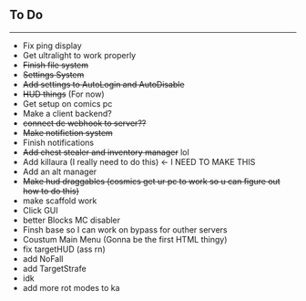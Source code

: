 ## To Do
________________________________________________________

- Fix ping display
- Get ultralight to work properly
- ~~Finish file system~~
- ~~Settings System~~
- ~~Add settings to AutoLogin and AutoDisable~~
- ~~HUD things~~ (For now)
- Get setup on comics pc
- Make a client backend?
- ~~connect dc webhook to server??~~
- ~~Make notifiction system~~
- Finish notifications
- ~~Add chest stealer and inventory manager~~ lol
- Add killaura (I really need to do this) <- I NEED TO MAKE THIS
- Add an alt manager
- ~~Make hud draggables (cosmics get ur pc to work so u can figure out how to do this)~~
- make scaffold work
- Click GUI
- better Blocks MC disabler
- Finsh base so I can work on bypass for outher servers
- Coustum Main Menu (Gonna be the first HTML thingy)
- fix targetHUD (ass rn)
- add NoFall
- add TargetStrafe
- idk
- add more rot modes to ka

